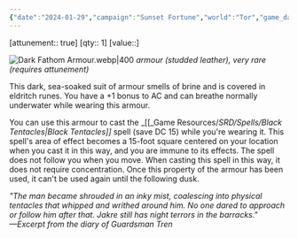 ```yaml
---
{"date":"2024-01-29","campaign":"Sunset Fortune","world":"Tor","game_date":null,"type":["object Object"],"location":"Jean-Luc","description":"This dark, sea-soaked suit of armour smells of brine and is covered in eldritch runes","tags":["item","sf"],"icon":"FasCube","dg-publish":true,"permalink":"/sunset-fortune/compendium/items/dark-fathom-armour/","dgPassFrontmatter":true,"created":"2024-01-29T22:01:20.547+10:30"}
---
```


[attunement:: true]
[qty:: 1]
[value::]

![Dark Fathom Armour.webp|400](/img/user/Sunset-Fortune/Assets/Dark%20Fathom%20Armour.webp)
_armour (studded leather), very rare (requires attunement)_

This dark, sea-soaked suit of armour smells of brine and is covered in eldritch runes. You have a +1 bonus to AC and can breathe normally underwater while wearing this armour.

You can use this armour to cast the _[[_Game Resources/_SRD/Spells/Black Tentacles\|Black Tentacles]]_ spell (save DC 15) while you're wearing it. This spell's area of effect becomes a 15-foot square centered on your location when you cast it in this way, and you are immune to its effects. The spell does not follow you when you move. When casting this spell in this way, it does not require concentration. Once this property of the armour has been used, it can't be used again until the following dusk.

_"The man became shrouded in an inky mist, coalescing into physical tentacles that whipped and writhed around him. No one dared to approach or follow him after that. Jakre still has night terrors in the barracks."_  
_—Excerpt from the diary of Guardsman Tren_